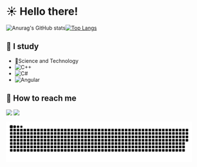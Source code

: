 # :sunny: Hello there!  
![Anurag's GitHub stats](https://github-readme-stats.vercel.app/api?username=GFelixH&count_private=true&show_icons=true&theme=highcontrast)[![Top Langs](https://github-readme-stats.vercel.app/api/top-langs/?username=anuraghazra&layout=compact&theme=highcontrast)](https://github.com/anuraghazra/github-readme-stats)

## :dolphin: I study    
- :dna:Science and Technology  
- ![C++](https://img.shields.io/badge/C%2B%2B-00599C?style=for-the-badge&logo=c%2B%2B&logoColor=white)     
- ![C#](https://img.shields.io/badge/C%23-239120?style=for-the-badge&logo=c-sharp&logoColor=white)    
- ![Angular](https://img.shields.io/badge/Angular-DD0031?style=for-the-badge&logo=angular&logoColor=white)  
   
## :incoming_envelope: How to reach me  
<a href="https://www.linkedin.com/in/gabriel-f-622194245/" target="_blank"> <img src="https://img.shields.io/badge/LinkedIn-0077B5?style=for-the-badge&logo=linkedin&logoColor=white"></a>
<a href = "mailto:gabritelos@hotmail.com"><img src="https://img.shields.io/badge/Microsoft_Outlook-0078D4?style=for-the-badge&logo=microsoft-outlook&logoColor=white" target="_blank"></a>

 ![Snake animation](https://github.com/GFelixH/GFelixH/blob/output/github-contribution-grid-snake.svg)
